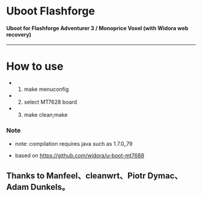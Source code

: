 # Uboot Flashforge
#### Uboot for Flashforge Adventurer 3 / Monoprice Voxel (with Widora web recovery)
***
# How to use
* 1. make menuconfig
* 2. select MT7628 board
* 3. make clean;make

### Note
* note: compilation requires java such as 1.7.0_79

* based on https://github.com/widora/u-boot-mt7688
## Thanks to Manfeel、cleanwrt、Piotr Dymac、Adam Dunkels。
